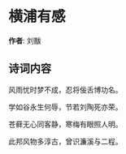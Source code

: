 # 横浦有感

**作者**: 刘黻

## 诗词内容

风雨忧时梦不成，忍将佞舌博功名。

学如谷永生何辱，节若刘陶死亦荣。

苍藓无心同客静，寒梅有眼照人明。

此邦风物多淳古，曾识濂溪与二程。

